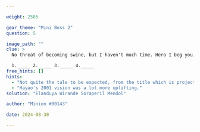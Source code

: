 ```yaml
---

weight: 2505

gear_theme: "Mini Boss 2"
question: 5

image_path: ""
clue: >
  No threat of becoming swine, but I haven't much time. Hero I beg you, give thine graces upon my litter four, by the nine divine.  

  1._____ 2._____ 3._____ 4._____
free_hints: []
hints:
  - "Not quite the tale to be expected, from the title which is projected."
  - "Hayao's 2001 vision was a lot more uplifting."
solution: "Elanduya Wirande Soraperil Mendol"

author: "Minion #00143"

date: 2024-08-30

---
```


